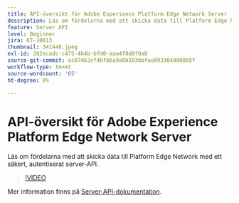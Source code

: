```yaml
---
title: API-översikt för Adobe Experience Platform Edge Network Server
description: Läs om fördelarna med att skicka data till Platform Edge Network med ett säkert, autentiserat server-API.
feature: Server API
level: Beginner
jira: KT-10013
thumbnail: 341448.jpeg
exl-id: 282ecadc-c475-4b4b-bfd0-aaa4f8d8f0a8
source-git-commit: ac07d62cf4bfb6a9a8b383bbfae093304d008b5f
workflow-type: tm+mt
source-wordcount: '65'
ht-degree: 0%

---
```


# API-översikt för Adobe Experience Platform Edge Network Server

Läs om fördelarna med att skicka data till Platform Edge Network med ett säkert, autentiserat server-API.

>[!VIDEO](https://video.tv.adobe.com/v/341448?quality=12&learn=on)

Mer information finns på [Server-API-dokumentation](https://experienceleague.adobe.com/docs/experience-platform/edge-network-server-api/overview.html).
